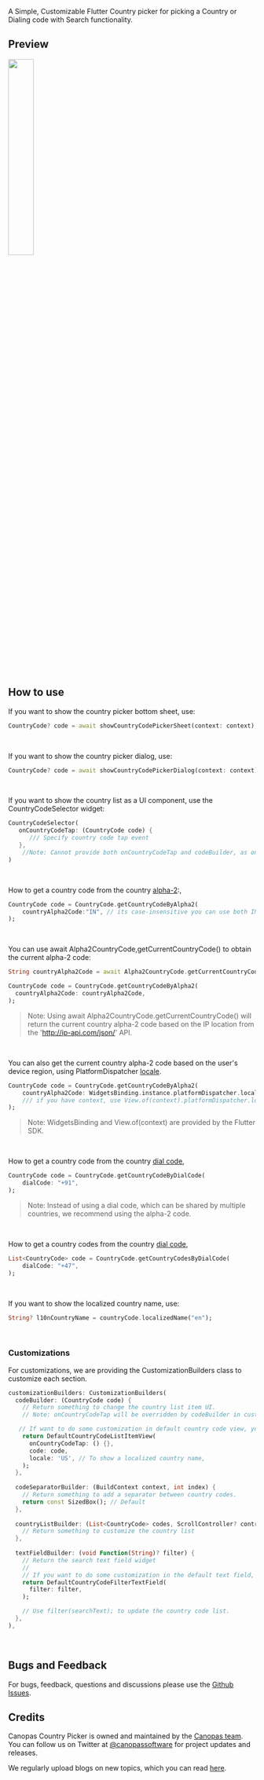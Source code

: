 A Simple, Customizable Flutter Country picker for picking a Country or Dialing code with Search functionality. 

## Preview

<img src="https://github.com/canopas/flutter-country-picker/raw/main/gif/sample.gif" width="32%" />


## How to use

If you want to show the country picker bottom sheet, use:
```dart
CountryCode? code = await showCountryCodePickerSheet(context: context);
```

<br/>

If you want to show the country picker dialog, use:
```dart
CountryCode? code = await showCountryCodePickerDialog(context: context);
```

<br/>

If you want to show the country list as a UI component, use the CountryCodeSelector widget:
```dart
CountryCodeSelector(
   onCountryCodeTap: (CountryCode code) {
      /// Specify country code tap event
   },
    //Note: Cannot provide both onCountryCodeTap and codeBuilder, as onCountryCodeTap will not work if you have provided codeBuilder.
)
```

<br/>

How to get a country code from the country [alpha-2](https://en.wikipedia.org/wiki/ISO_3166-1_alpha-2):,
```dart
CountryCode code = CountryCode.getCountryCodeByAlpha2(
    countryAlpha2Code:"IN", // its case-insensitive you can use both IN or in
);
```      

<br/>

You can use await Alpha2CountryCode,getCurrentCountryCode() to obtain the current alpha-2 code:
```dart
String countryAlpha2Code = await Alpha2CountryCode.getCurrentCountryCode();

CountryCode code = CountryCode.getCountryCodeByAlpha2(
  countryAlpha2Code: countryAlpha2Code,
);
```
> Note: Using await Alpha2CountryCode.getCurrentCountryCode() will return the current country alpha-2 code based on the IP location from the 'http://ip-api.com/json/' API.

<br/>

You can also get the current country alpha-2 code based on the user's device region, using PlatformDispatcher [locale](https://api.flutter.dev/flutter/dart-ui/PlatformDispatcher/locale.html).
```dart
CountryCode code = CountryCode.getCountryCodeByAlpha2(
    countryAlpha2Code: WidgetsBinding.instance.platformDispatcher.locale.countryCode, 
    /// if you have context, use View.of(context).platformDispatcher.locale.countryCode
);
```
> Note: WidgetsBinding and View.of(context) are provided by the Flutter SDK.

<br/>

How to get a country code from the country [dial code](https://en.wikipedia.org/wiki/List_of_country_calling_codes),
```dart
CountryCode code = CountryCode.getCountryCodeByDialCode(
    dialCode: "+91",
);
```
> Note: Instead of using a dial code, which can be shared by multiple countries, we recommend using the alpha-2 code.

<br/>

How to get a country codes from the country [dial code](https://en.wikipedia.org/wiki/List_of_country_calling_codes),
```dart
List<CountryCode> code = CountryCode.getCountryCodesByDialCode(
    dialCode: "+47",
);
```

<br/>

If you want to show the localized country name, use:
```dart
String? l10nCountryName = countryCode.localizedName("en");
```

<br/>


### Customizations
For customizations, we are providing the CustomizationBuilders class to customize each section.
```dart
customizationBuilders: CustomizationBuilders(
  codeBuilder: (CountryCode code) {
    // Return something to change the country list item UI.
    // Note: onCountryCodeTap will be overridden by codeBuilder in customizationBuilders.

   // If want to do some customization in default country code view, you can use
    return DefaultCountryCodeListItemView(
      onCountryCodeTap: () {},
      code: code,
      locale: 'US', // To show a localized country name,
    );
  },
  
  codeSeparatorBuilder: (BuildContext context, int index) {
    // Return something to add a separator between country codes.
    return const SizedBox(); // Default
  },
  
  countryListBuilder: (List<CountryCode> codes, ScrollController? controller) {
    // Return something to customize the country list
  },
  
  textFieldBuilder: (void Function(String)? filter) {
    // Return the search text field widget
    //
    // If you want to do some customization in the default text field, you can use
    return DefaultCountryCodeFilterTextField(
      filter: filter,
    );

    // Use filter(searchText); to update the country code list.
  },
),
```


<br/>

## Bugs and Feedback
For bugs, feedback, questions and discussions please use the [Github Issues](https://github.com/canopas/flutter-country-picker/issues).

## Credits
Canopas Country Picker is owned and maintained by the [Canopas team](https://canopas.com/).
You can follow us on Twitter at [@canopassoftware](https://x.com/canopassoftware) for project updates and releases.

We regularly upload blogs on new topics, which you can read [here](https://blog.canopas.com/).

